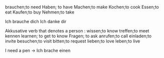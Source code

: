 brauchen;to need
Haben; to have
Machen;to make
Kochen;to cook
Essen;to eat
Kaufen;to buy
Nehmen;to take


Ich brauche dich
Ich danke dir

Akkusative verb that denotes a person
:
wissen;to know
treffen;to meet
kennen learnen; to get to know
Fragen; to ask
anrufen;to call
einladen;to invite
besuchen;to visit
bitten;to request
lieben;to love
leben;to live

I need a pen -> Ich brache einen
